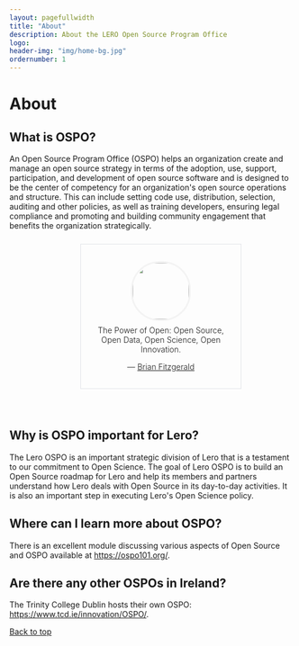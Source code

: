 ```yaml
---
layout: pagefullwidth
title: "About"
description: About the LERO Open Source Program Office
logo:
header-img: "img/home-bg.jpg"
ordernumber: 1
---
```


<html>
<style>
.pquote {
    border: 1px #e1e4e8 solid;
    border-top-color: rgb(225, 228, 232);
    border-top-style: solid;
    border-top-width: 1px;
    border-right-color: rgb(225, 228, 232);
    border-right-style: solid;
    border-right-width: 1px;
    border-bottom-color: rgb(225, 228, 232);
    border-bottom-style: solid;
    border-bottom-width: 1px;
    border-left-color: rgb(225, 228, 232);
    border-left-style: solid;
    border-left-width: 1px;
    border-image-source: initial;
    border-image-slice: initial;
    border-image-width: initial;
    border-image-outset: initial;
    border-image-repeat: initial;
    padding: 50px;
    padding-top: 16px;
    padding-right: 16px;
    padding-bottom: 16px;
    padding-left: 16px;
    margin-top: 24px;
    margin-right: auto;
    margin-left: 25%;
    margin-bottom: 24px;
    text-align: center;
    font-weight: 300;
    width: 50%;
}
.pquote img.pquote-avatar {
    border-radius: 50px;
    border: 3px solid #F3F3F3;
    border-top-color: rgb(243, 243, 243);
    border-top-style: solid;
    border-top-width: 3px;
    border-right-color: rgb(243, 243, 243);
    border-right-style: solid;
    border-right-width: 3px;
    border-bottom-color: rgb(243, 243, 243);
    border-bottom-style: solid;
    border-bottom-width: 3px;
    border-left-color: rgb(243, 243, 243);
    border-left-style: solid;
    border-left-width: 3px;
    border-image-source: initial;
    border-image-slice: initial;
    border-image-width: initial;
    border-image-outset: initial;
    border-image-repeat: initial;
    height: 100px;
    width: 100px;
    display: block;
    margin: 0 auto 8px;
    margin-top: 0px;
    margin-right: auto;
    margin-bottom: 8px;
    margin-left: auto;
}
.div {
    display: block;
}
.article{
  width: 80%;
}

</style>
</html>

# About <a name="Top"></a>

## What is OSPO?

An Open Source Program Office (OSPO) helps an organization create and manage an open source strategy in terms of the adoption, use, support, participation, and development of open source software and is designed to be the center of competency for an organization's open source operations and structure. This can include setting code use, distribution, selection, auditing and other policies, as well as training developers, ensuring legal compliance and promoting and building community engagement that benefits the organization strategically.

<html>
<div>
  <div class="pquote">
  <p><img src="../img/people/brian.png" class="pquote-avatar">
  The Power of Open: Open Source, Open Data, Open Science, Open Innovation.
  </p>
  <p class="pquote-credit">
— <a href="https://lero.ie/people/brian-fitzgerald" target="_blank" >Brian Fitzgerald</a>
  </p>
</div>
</div>
<br>
</html>

## Why is OSPO important for Lero?

The Lero OSPO is an important strategic division of Lero that is a testament to our commitment to Open Science. The goal of Lero OSPO is to build an Open Source roadmap for Lero and help its members and partners understand how Lero deals with Open Source in its day-to-day activities. It is also an important step in executing Lero's Open Science policy.

## Where can I learn more about OSPO?

There is an excellent module discussing various aspects of Open Source and OSPO available at  <a href= "https://ospo101.org/" target="_blank">https://ospo101.org/</a>.

## Are there any other OSPOs in Ireland?

The Trinity College Dublin hosts their own OSPO:  <a href= "https://www.tcd.ie/innovation/OSPO/" target="_blank">https://www.tcd.ie/innovation/OSPO/</a>.

[Back to top](#Top)
